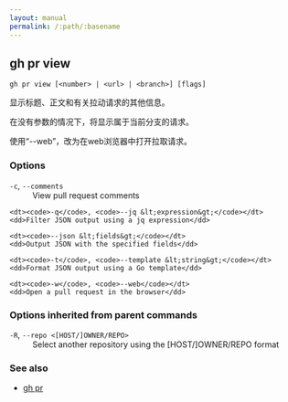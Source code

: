 ```yaml
---
layout: manual
permalink: /:path/:basename
---
```


## gh pr view

```
gh pr view [<number> | <url> | <branch>] [flags]
```

显示标题、正文和有关拉动请求的其他信息。

在没有参数的情况下，将显示属于当前分支的请求。

使用“--web”，改为在web浏览器中打开拉取请求。

### Options

<dl class="flags">
	<dt><code>-c</code>, <code>--comments</code></dt>
	<dd>View pull request comments</dd>

```
<dt><code>-q</code>, <code>--jq &lt;expression&gt;</code></dt>
<dd>Filter JSON output using a jq expression</dd>

<dt><code>--json &lt;fields&gt;</code></dt>
<dd>Output JSON with the specified fields</dd>

<dt><code>-t</code>, <code>--template &lt;string&gt;</code></dt>
<dd>Format JSON output using a Go template</dd>

<dt><code>-w</code>, <code>--web</code></dt>
<dd>Open a pull request in the browser</dd>
```

</dl>

### Options inherited from parent commands

<dl class="flags">
	<dt><code>-R</code>, <code>--repo &lt;[HOST/]OWNER/REPO&gt;</code></dt>
	<dd>Select another repository using the [HOST/]OWNER/REPO format</dd>
</dl>

### See also

-   [gh pr](./gh_pr)
